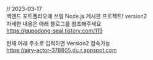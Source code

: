 // 2023-03-17 <br>
백엔드 포트폴리오에 쓰일 Node.js 게시판 프로젝트! version2<br>
자세한 내용은 아래 블로그를 참조해주세요<br>
https://gupodong-seal.tistory.com/119

현재 아래 주소로 입력하면 Version2 접속가능<br>
https://airy-actor-378805.du.r.appspot.com
